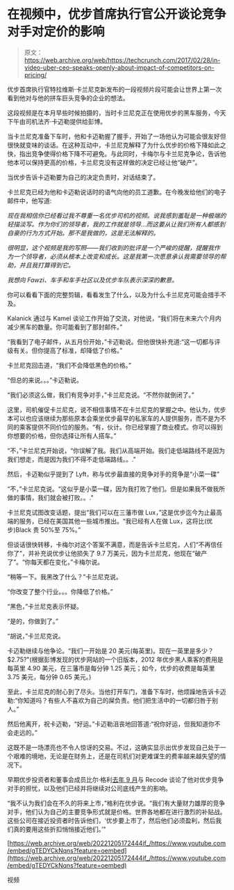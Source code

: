 # 在视频中，优步首席执行官公开谈论竞争对手对定价的影响 

> 原文：<https://web.archive.org/web/https://techcrunch.com/2017/02/28/in-video-uber-ceo-speaks-openly-about-impact-of-competitors-on-pricing/>

优步首席执行官特拉维斯·卡兰尼克新发布的一段视频片段可能会让世界上第一次看到他对与他的拼车巨头竞争的企业的想法。

这段视频是在本月早些时候拍摄的，当时卡兰尼克正在使用优步的黑车服务，今天下午由司机法齐·卡迈勒提供给彭博。

当卡兰尼克准备下车时，他和卡迈勒握了握手，开始了一场他认为可能会很友好但很快就变味的谈话。在这种互动中，卡兰尼克解释了为什么优步的价格下降如此之快，指出竞争使得价格下降不可避免。与此同时，卡梅尔与卡兰尼克争论，告诉他他本可以保持更高的价格，卡兰尼克没有这样做的决定已经让他“破产”。

当优步告诉卡迈勒要为自己的决定负责时，对话结束了。

卡兰尼克已经为他和卡迈勒说话时的语气向他的员工道歉。在今晚发给他们的电子邮件中，他写道:

*现在我相信你已经看过我不尊重一名优步司机的视频。说我感到羞耻是一种极端的轻描淡写。作为你们的领导者，我的工作就是领导…而这要从让我们所有人都感到自豪的行为方式开始。那不是我做的，这是无法解释的。*

*很明显，这个视频是我的写照——我们收到的批评是一个严峻的提醒，提醒我作为一个领导者，必须从根本上改变和成长。这是我第一次愿意承认我需要领导的帮助，并且我打算得到它。*

*我想向 Fawzi、车手和车手社区以及优步车队表示深深的歉意。*

你可以看看下面的完整剪辑，看看发生了什么，以及为什么卡兰尼克可能会措手不及。

Kalanick 通过与 Kamel 谈论工作开始了交流，对他说，“我们将在未来六个月内减少黑车的数量。你可能看到了那封邮件。”

“我看到了电子邮件，从五月份开始，”卡迈勒说。但他很快补充道:“这一切都与评级有关。但你提高了标准，却降低了价格。”

卡兰尼克回击道，“我们不会降低黑色的价格。”

“但总的来说。。。”卡迈勒说。

“我们必须这么做，我们有竞争对手，”卡兰尼克说。“不然你就倒闭了。”

这里，司机催促卡兰尼克，说不相信事情不在卡兰尼克的掌握之中。他认为，优步本可以也应该继续为那些原本会乘坐优步最早的私家车的人提供服务，而不是为不同的乘客提供不同价位的服务。“有，伙计。你已经掌握了商业模式。你可以得到你想要的价格，但你选择让所有人搭车。”

“不，”卡兰尼克开始说，“你误解了我。我们从高端开始。我们走低端路线不是因为我们想走，而是因为我们不得不走低端路线。。."

然后，卡迈勒似乎提到了 Lyft，称与优步最直接的竞争对手的竞争是“小菜一碟”

“不，”卡兰尼克说。“这似乎是小菜一碟，因为我打败了他们。但是如果我不做我所做的事情，我们就会被打败。。."

卡兰尼克试图改变话题，提出“我们可以在三藩市做 Lux，”这是优步迄今为止最高端的服务，已经在美国其他一些城市推出。“我已经有人在做 Lux，这将比(优步)Black 贵 50%至 75%。”

但谈话很快转移，卡梅尔对这个答案不满意，而是告诉卡兰尼克，人们“不再信任你了”，并补充说优步让他损失了 9.7 万美元，因为卡兰尼克，他现在“破产了”。“你每天都在变化，”卡梅尔说。

“稍等一下。我黑改了什么？”卡兰尼克说。

“你改变了整个行业。。。你降低了价格。”

“黑色，”卡兰尼克表示怀疑。

“是的，你做到了。”

“胡说，”卡兰尼克说。

卡迈勒继续与他争论。“我们一开始是 20 美元(每英里)。现在一英里是多少？$2.75?"(根据彭博发现的优步网站的一个旧版本，2012 年优步黑人乘客的费用是每英里 4.90 美元，在三藩市是每分钟 1.25 美元；如今，优步的收费是每英里 3.75 美元，每分钟 0.65 美元。)

至此，卡兰尼克的耐心到了尽头。当他打开车门，准备下车时，他烦躁地告诉卡迈勒:“你知道吗？有些人不喜欢为自己的屎负责。他们把生活中的一切都归咎于别人。”

然后他离开，祝卡迈勒，“好运。”卡迈勒沮丧地回答道:“祝你好运，但我知道你不会走远的。”

这既不是一场漂亮也不令人惊讶的交易。不过，这确实显示出优步发现自己处于一个艰难的境地，无论是在财务上，还是在司机们对更难谋生的费率越来越失望的情况下。

早期优步投资者和董事会成员比尔·格利[去年 9 月](https://web.archive.org/web/20221205172444/http://www.recode.net/2016/9/12/12882780/bill-gurley-benchmark-bubble-venture-capital-startups-uber)与 Recode 谈论了他对优步竞争对手的担忧，以及他们已经并将继续对公司底线产生的影响。

“我不认为我们会在不久的将来上市，”格利在优步说。“我们有大量财力雄厚的竞争对手，他们认为自己的主要竞争形式就是价格。世界各地都在进行激烈的补贴战。这些公司在接近投资者时告诉他们，‘优步要上市了，然后他们必须盈利，然后我们真的要用这些折扣悄悄接近他们。’"

[https://web.archive.org/web/20221205172444if_/https://www.youtube.com/embed/gTEDYCkNqns?feature=oembed](https://web.archive.org/web/20221205172444if_/https://www.youtube.com/embed/gTEDYCkNqns?feature=oembed)

视频